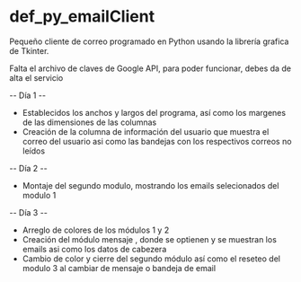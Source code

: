 # def_py_emailClient

Pequeño cliente de correo programado en Python usando la librería grafica de Tkinter.

Falta el archivo de claves de Google API, para poder funcionar, debes da de alta el servicio

-- Día 1 --
  - Establecidos los anchos y largos del programa, así como los margenes de las dimensiones de las columnas
  - Creación de la columna de información del usuario que muestra el correo del usuario asi como las bandejas con los respectivos correos no leídos

-- Día 2 --
  - Montaje del segundo modulo, mostrando los emails selecionados del modulo 1
  
-- Día 3 --
  - Arreglo de colores de los módulos 1 y 2
  - Creación del módulo mensaje , donde se optienen y se muestran los emails asi como los datos de cabezera
  - Cambio de color y cierre del segundo módulo así como el reseteo del modulo 3 al cambiar de mensaje o bandeja de email
  
